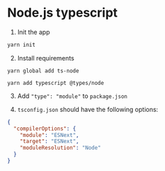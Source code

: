 # Node.js typescript

1. Init the app
```bash
yarn init
```

2. Install requirements

```
yarn global add ts-node
```
```
yarn add typescript @types/node
```
3. Add `"type": "module"` to `package.json`

4. `tsconfig.json` should have the following options:
```json
{
  "compilerOptions": {
    "module": "ESNext",
    "target": "ESNext",
    "moduleResolution": "Node"
  }
}
```
